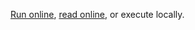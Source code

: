 [Run online](https://mybinder.org/v2/gh/rmlarose/QuIC-Seminar/), [read online](https://nbviewer.jupyter.org/github/rmlarose/QuIC-Seminar/), or execute locally.
